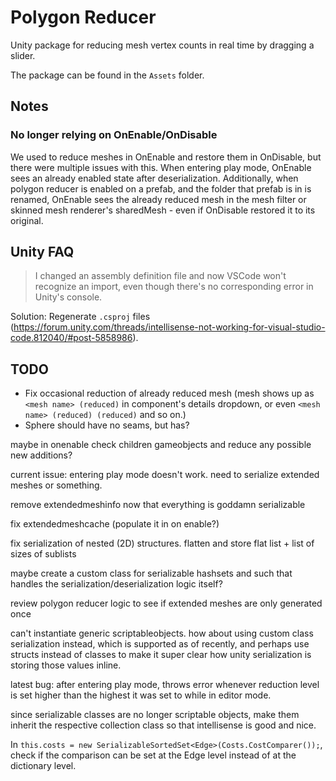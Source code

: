 # Polygon Reducer

Unity package for reducing mesh vertex counts in real time by dragging a slider.

The package can be found in the `Assets` folder.

## Notes

### No longer relying on OnEnable/OnDisable

We used to reduce meshes in OnEnable and restore them in OnDisable, but there were
multiple issues with this. When entering play mode, OnEnable sees an already enabled
state after deserialization. Additionally, when polygon reducer is enabled on a prefab,
and the folder that prefab is in is renamed, OnEnable sees the already reduced mesh in
the mesh filter or skinned mesh renderer's sharedMesh - even if OnDisable restored it
to its original.

## Unity FAQ

> I changed an assembly definition file and now VSCode won't recognize an import, even though there's no corresponding error in Unity's console.

Solution: Regenerate `.csproj` files (<https://forum.unity.com/threads/intellisense-not-working-for-visual-studio-code.812040/#post-5858986>).

## TODO

* Fix occasional reduction of already reduced mesh (mesh shows up as `<mesh name> (reduced)` in component's details dropdown, or even `<mesh name> (reduced) (reduced)` and so on.)
* Sphere should have no seams, but has?

maybe in onenable check children gameobjects and reduce any possible new additions?

current issue: entering play mode doesn't work. need to serialize extended meshes or something.

remove extendedmeshinfo now that everything is goddamn serializable

fix extendedmeshcache (populate it in on enable?)

fix serialization of nested (2D) structures. flatten and store flat list + list of sizes of sublists

maybe create a custom class for serializable hashsets and such that handles the serialization/deserialization logic itself?

review polygon reducer logic to see if extended meshes are only generated once

can't instantiate generic scriptableobjects. how about using custom class serialization instead, which is supported as of recently, and perhaps use structs instead of classes to make it super clear how unity serialization is storing those values inline.

latest bug: after entering play mode, throws error whenever reduction level is set higher than the highest it was set to while in editor mode.

since serializable classes are no longer scriptable objects, make them inherit the respective collection class so that intellisense is good and nice.

In `this.costs = new SerializableSortedSet<Edge>(Costs.CostComparer());`, check if the comparison can be set at the Edge level instead of at the dictionary level.

